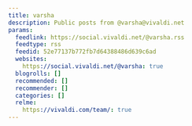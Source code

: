```yaml
---
title: varsha
description: Public posts from @varsha@vivaldi.net
params:
  feedlink: https://social.vivaldi.net/@varsha.rss
  feedtype: rss
  feedid: 52e77137b772fb7d64388486d639c6ad
  websites:
    https://social.vivaldi.net/@varsha: true
  blogrolls: []
  recommended: []
  recommender: []
  categories: []
  relme:
    https://vivaldi.com/team/: true
---
```

